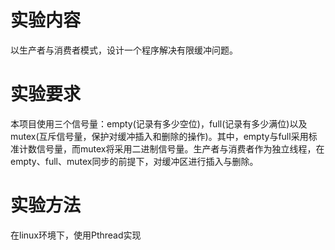 # 实验内容  
以生产者与消费者模式，设计一个程序解决有限缓冲问题。
# 实验要求  
本项目使用三个信号量：empty(记录有多少空位)，full(记录有多少满位)以及mutex(互斥信号量，保护对缓冲插入和删除的操作)。其中，empty与full采用标准计数信号量，而mutex将采用二进制信号量。生产者与消费者作为独立线程，在empty、full、mutex同步的前提下，对缓冲区进行插入与删除。  
# 实验方法
在linux环境下，使用Pthread实现  
